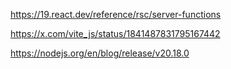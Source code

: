 https://19.react.dev/reference/rsc/server-functions

https://x.com/vite_js/status/1841487831795167442

https://nodejs.org/en/blog/release/v20.18.0